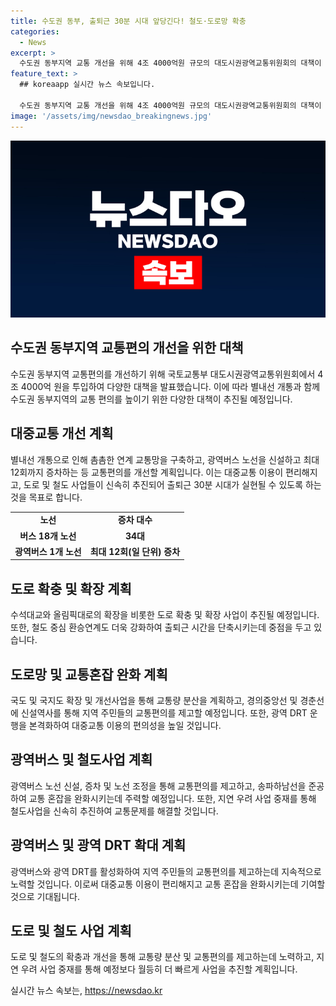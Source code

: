 ```yaml
---
title: 수도권 동부, 출퇴근 30분 시대 앞당긴다! 철도·도로망 확충
categories:
  - News
excerpt: >
  수도권 동부지역 교통 개선을 위해 4조 4000억원 규모의 대도시권광역교통위원회의 대책이 발표되었다. 별내선 지하철 개통을 맞아 버스 노선 총 18개, 34대의 증차가 이뤄지며, 수도권 동부지역의 교통 편의를 위한 다양한 환승체계가 구축된다. 남양주와 하남시를 연결하는 수석대교와 올림픽대로 확장 등의 추진도 예정되어 있다. 이로써 수도권 동부지역의 교통 불편을 해소하기 위한 포괄적 대책이 추진 중이다.
feature_text: >
  ## koreaapp 실시간 뉴스 속보입니다.

  수도권 동부지역 교통 개선을 위해 4조 4000억원 규모의 대도시권광역교통위원회의 대책이 발표되었다. 별내선 지하철 개통을 맞아 버스 노선 총 18개, 34대의 증차가 이뤄지며, 수도권 동부지역의 교통 편의를 위한 다양한 환승체계가 구축된다. 남양주와 하남시를 연결하는 수석대교와 올림픽대로 확장 등의 추진도 예정되어 있다. 이로써 수도권 동부지역의 교통 불편을 해소하기 위한 포괄적 대책이 추진 중이다.
image: '/assets/img/newsdao_breakingnews.jpg'
---
```


<p><img src="/assets/img/newsdao_breakingnews.jpg" alt="koreaapp 속보" /></p>

<h2 data-ke-size="size26">수도권 동부지역 교통편의 개선을 위한 대책</h2>

<p data-ke-size="size16">수도권 동부지역 교통편의를 개선하기 위해 국토교통부 대도시권광역교통위원회에서 4조 4000억 원을 투입하여 다양한 대책을 발표했습니다. 이에 따라 별내선 개통과 함께 수도권 동부지역의 교통 편의를 높이기 위한 다양한 대책이 추진될 예정입니다.</p>

<h2 data-ke-size="size24">대중교통 개선 계획</h2>

<p data-ke-size="size16">별내선 개통으로 인해 촘촘한 연계 교통망을 구축하고, 광역버스 노선을 신설하고 최대 12회까지 증차하는 등 교통편의를 개선할 계획입니다. 이는 대중교통 이용이 편리해지고, 도로 및 철도 사업들이 신속히 추진되어 출퇴근 30분 시대가 실현될 수 있도록 하는 것을 목표로 합니다.</p>

<table>
  <tr>
    <td style="text-align: center; height: 17px;"><b>노선</b></td>
    <td style="text-align: center; height: 17px;"><b>증차 대수</b></td>
  </tr>
  <tr>
    <td style="text-align: center; height: 17px;"><b>버스 18개 노선</b></td>
    <td style="text-align: center; height: 17px;"><b>34대</b></td>
  </tr>
  <tr>
    <td style="text-align: center; height: 17px;"><b>광역버스 1개 노선</b></td>
    <td style="text-align: center; height: 17px;"><b>최대 12회(일 단위) 증차</b></td>
  </tr>
</table>

<h2 data-ke-size="size24">도로 확충 및 확장 계획</h2>

<p data-ke-size="size16">수석대교와 올림픽대로의 확장을 비롯한 도로 확충 및 확장 사업이 추진될 예정입니다. 또한, 철도 중심 환승연계도 더욱 강화하여 출퇴근 시간을 단축시키는데 중점을 두고 있습니다.</p>

<h2 data-ke-size="size24">도로망 및 교통혼잡 완화 계획</h2>

<p data-ke-size="size16">국도 및 국지도 확장 및 개선사업을 통해 교통량 분산을 계획하고, 경의중앙선 및 경춘선에 신설역사를 통해 지역 주민들의 교통편의를 제고할 예정입니다. 또한, 광역 DRT 운행을 본격화하여 대중교통 이용의 편의성을 높일 것입니다.</p>

<h2 data-ke-size="size24">광역버스 및 철도사업 계획</h2>

<p data-ke-size="size16">광역버스 노선 신설, 증차 및 노선 조정을 통해 교통편의를 제고하고, 송파하남선을 준공하여 교통 혼잡을 완화시키는데 주력할 예정입니다. 또한, 지연 우려 사업 중재를 통해 철도사업을 신속히 추진하여 교통문제를 해결할 것입니다.</p>

<h2 data-ke-size="size24">광역버스 및 광역 DRT 확대 계획</h2>

<p data-ke-size="size16">광역버스와 광역 DRT를 활성화하여 지역 주민들의 교통편의를 제고하는데 지속적으로 노력할 것입니다. 이로써 대중교통 이용이 편리해지고 교통 혼잡을 완화시키는데 기여할 것으로 기대됩니다.</p>

<h2 data-ke-size="size24">도로 및 철도 사업 계획</h2>

<p data-ke-size="size16">도로 및 철도의 확충과 개선을 통해 교통량 분산 및 교통편의를 제고하는데 노력하고, 지연 우려 사업 중재를 통해 예정보다 월등히 더 빠르게 사업을 추진할 계획입니다.</p>
실시간 뉴스 속보는, <a href="https://newsdao.kr" rel="dofollow">https://newsdao.kr</a>


